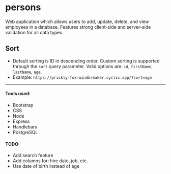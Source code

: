 # persons
Web application which allows users to add, update, delete, and view employees in a database. Features strong client-side and server-side validation for all data types.

## Sort
-  Default sorting is ID in descending order. Custom sorting is supported through the `sort` query parameter. Valid options are: `id`, `firstName`, `lastName`, `age`.
- Example: `https://prickly-fox-windbreaker.cyclic.app/?sort=age`
***
#### Tools used:
- Bootstrap
- CSS
- Node
- Express
- Handlebars
- PostgreSQL

#### TODO:
- Add search feature
- Add columns for: hire date, job, etc.
- Use date of birth instead of age
